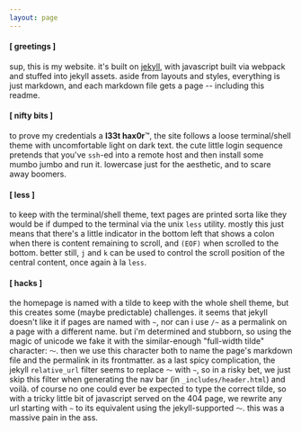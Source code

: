 ```yaml
---
layout: page
---
```


#### [ greetings ]

sup, this is my website.  it's built on [jekyll](https://jekyllrb.com), with javascript built via webpack and stuffed into jekyll assets.  aside from layouts and styles, everything is just markdown, and each markdown file gets a page -- including this readme. 

#### [ nifty bits ] 
to prove my credentials a **l33t hax0r**&#8482;, the site follows a loose terminal/shell theme with uncomfortable light on dark text. the cute little login sequence pretends that you've `ssh`-ed into a remote host and then install some mumbo jumbo and run it.  lowercase just for the aesthetic, and to scare away boomers.

#### [ less ] 
to keep with the terminal/shell theme, text pages are printed sorta like they would be if dumped to the terminal via the unix `less` utility.  mostly this just means that there's a little indicator in the bottom left that shows a colon when there is content remaining to scroll, and `(EOF)` when scrolled to the bottom. better still, `j` and `k` can be used to control the scroll position of the central content, once again à la `less`.

#### [ hacks ] 

the homepage is named with a tilde to keep with the whole shell theme, but this creates some
(maybe predictable) challenges.  it seems that jekyll doesn't like it if pages are named with
`~`, nor can i use `/~` as a permalink on a page with a different name.  but i'm determined
and stubborn, so using the magic of unicode we fake it with the similar-enough "full-width tilde" 
character: `～`. then we use this character both to name the page's markdown file and the permalink in 
its frontmatter.  as a last spicy complication, the jekyll `relative_url` filter seems to replace
`～` with `~`, so in a risky bet, we just skip this filter when generating the nav bar (in `_includes/header.html`) and voilà.  of course no one could ever be expected to type the correct tilde, so with a tricky little bit of javascript served on the 404 page, we rewrite any url starting with `~` to its equivalent using the jekyll-supported `～`.  this was a massive pain in the ass.
